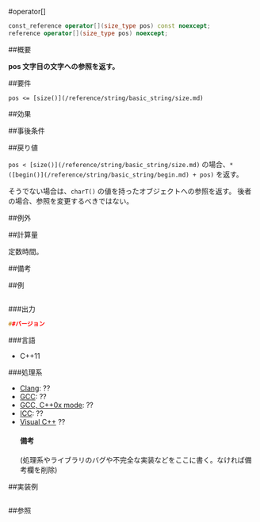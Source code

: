 #operator[]
```cpp
const_reference operator[](size_type pos) const noexcept;
reference operator[](size_type pos) noexcept;
```

##概要

<b>pos 文字目の文字への参照を返す。</b>


##要件

`pos <= [size()](/reference/string/basic_string/size.md)`

##効果



##事後条件



##戻り値

`pos < [size()](/reference/string/basic_string/size.md)` の場合、`*([begin()](/reference/string/basic_string/begin.md) + pos)` を返す。

そうでない場合は、`charT()` の値を持ったオブジェクトへの参照を返す。
後者の場合、参照を変更するべきではない。


##例外



##計算量

定数時間。


##備考



##例

```cpp
```

###出力

```cpp
##バージョン
```

###言語


- C++11



###処理系

- [Clang](/implementation#clang.md): ??
- [GCC](/implementation#gcc.md): ??
- [GCC, C++0x mode](/implementation#gcc.md): ??
- [ICC](/implementation#icc.md): ??
- [Visual C++](/implementation#visual_cpp.md) ??<h4>備考</h4>
(処理系やライブラリのバグや不完全な実装などをここに書く。なければ備考欄を削除)



##実装例

```cpp
```

##参照
```